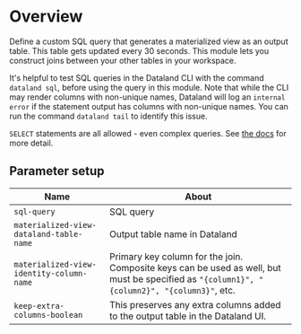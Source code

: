 # Overview

Define a custom SQL query that generates a materialized view as an output table. This table gets updated every 30 seconds. This module lets you construct joins between your other tables in your workspace.

It's helpful to test SQL queries in the Dataland CLI with the command `dataland sql`, before using the query in this module. Note that while the CLI may render columns with non-unique names, Dataland will log an `internal error` if the statement output has columns with non-unique names. You can run the command `dataland tail` to identify this issue.

`SELECT` statements are all allowed - even complex queries. See [the docs](https://docs.dataland.io/guides/querying-workspace-in-sql.html) for more detail.

## Parameter setup

| Name                                     | About                                                                                                                                       |
| ---------------------------------------- | ------------------------------------------------------------------------------------------------------------------------------------------- |
| `sql-query`                              | SQL query                                                                                                                                   |
| `materialized-view-dataland-table-name`  | Output table name in Dataland                                                                                                               |
| `materialized-view-identity-column-name` | Primary key column for the join. Composite keys can be used as well, but must be specified as `"{column1}", "{column2}", "{column3}"`, etc. |
| `keep-extra-columns-boolean`             | This preserves any extra columns added to the output table in the Dataland UI.                                                              |
